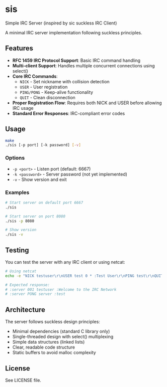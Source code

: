 # sis
Simple IRC Server (inspired by sic suckless IRC Client)

A minimal IRC server implementation following suckless principles.

## Features

- **RFC 1459 IRC Protocol Support**: Basic IRC command handling
- **Multi-client Support**: Handles multiple concurrent connections using select()
- **Core IRC Commands**:
  - `NICK` - Set nickname with collision detection
  - `USER` - User registration
  - `PING/PONG` - Keep-alive functionality  
  - `QUIT` - Clean disconnection
- **Proper Registration Flow**: Requires both NICK and USER before allowing IRC usage
- **Standard Error Responses**: IRC-compliant error codes

## Usage

```bash
make
./sis [-p port] [-k password] [-v]
```

### Options

- `-p <port>` - Listen port (default: 6667)
- `-k <password>` - Server password (not yet implemented)
- `-v` - Show version and exit

### Examples

```bash
# Start server on default port 6667
./sis

# Start server on port 8080
./sis -p 8080

# Show version
./sis -v
```

## Testing

You can test the server with any IRC client or using netcat:

```bash
# Using netcat
echo -e "NICK testuser\r\nUSER test 0 * :Test User\r\nPING test\r\nQUIT\r\n" | nc localhost 6667

# Expected response:
# :server 001 testuser :Welcome to the IRC Network
# :server PONG server :test
```

## Architecture

The server follows suckless design principles:
- Minimal dependencies (standard C library only)
- Single-threaded design with select() multiplexing
- Simple data structures (linked lists)
- Clear, readable code structure
- Static buffers to avoid malloc complexity

## License

See LICENSE file.
